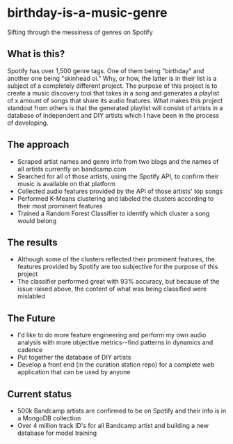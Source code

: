 # birthday-is-a-music-genre
Sifting through the messiness of genres on Spotify

## What is this?
Spotify has over 1,500 genre tags. One of them being "birthday" and another one being "skinhead oi." Why, or how, the latter is in their list is a subject of a completely different project. The purpose of this project is to create a music discovery tool that takes in a song and generates a playlist of x amount of songs that share its audio features. What makes this project standout from others is that the generated playlist will consist of artists in a database of independent and DIY artists which I have been in the process of developing.

## The approach
* Scraped artist names and genre info from two blogs and the names of all artists currently on bandcamp.com
* Searched for all of those artists, using the Spotify API, to confirm their music is available on that platform
* Collected audio features provided by the API of those artists' top songs
* Performed K-Means clustering and labeled the clusters according to their most prominent features
* Trained a Random Forest Classifier to identify which cluster a song would belong

## The results
* Although some of the clusters reflected their prominent features, the features provided by Spotify are too subjective for the purpose of this project
* The classifier performed great with 93% accuracy, but because of the issue raised above, the content of what was being classified were mislabled 

## The Future
* I'd like to do more feature engineering and perform my own audio analysis with more objective metrics--find patterns in dynamics and cadence
* Put together the database of DIY artists
* Develop a front end (in the curation station repo) for a complete web application that can be used by anyone

## Current status
* 500k Bandcamp artists are confirmed to be on Spotify and their info is in a MongoDB collection
* Over 4 million track ID's for all Bandcamp artist and building a new database for model training
